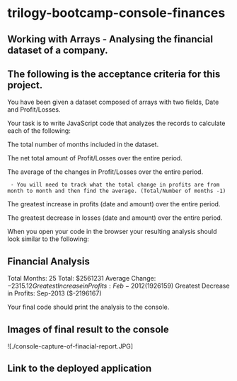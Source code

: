 # trilogy-bootcamp-console-finances

## Working with Arrays - Analysing the financial dataset of a company.

## The following is the acceptance criteria for this project.

You have been given a dataset composed of arrays with two fields, Date and Profit/Losses.

Your task is to write JavaScript code that analyzes the records to calculate each of the following:

The total number of months included in the dataset.

The net total amount of Profit/Losses over the entire period.

The average of the changes in Profit/Losses over the entire period.

     - You will need to track what the total change in profits are from month to month and then find the average. (Total/Number of months -1)

The greatest increase in profits (date and amount) over the entire period.

The greatest decrease in losses (date and amount) over the entire period.

When you open your code in the browser your resulting analysis should look similar to the following:

## Financial Analysis

Total Months: 25
Total: $2561231
Average  Change: $-2315.12
Greatest Increase in Profits: Feb-2012 ($1926159)
Greatest Decrease in Profits: Sep-2013 ($-2196167)

Your final code should print the analysis to the console.

## Images of final result to the console

![./console-capture-of-finacial-report.JPG]

## Link to the deployed application
